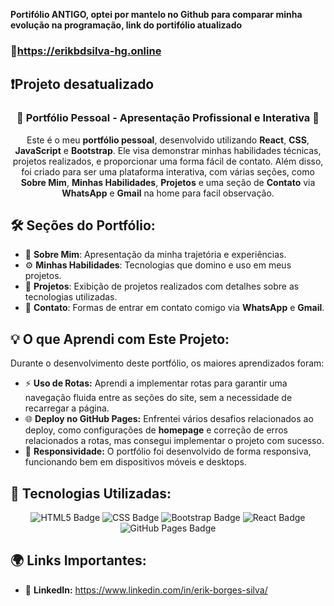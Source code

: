  **Portifólio ANTIGO, optei por mantelo no Github para comparar minha evolução na programação, link do portifólio atualizado**

 <a><h3> 📒https://erikbdsilva-hg.online</h3></a>

 
<H2>❗Projeto desatualizado</H2>

<h3 style="text-align: center;">🚀 Portfólio Pessoal - Apresentação Profissional e Interativa 🎨</h3>

<p style="text-align: center;">
  Este é o meu <strong>portfólio pessoal</strong>, desenvolvido utilizando <strong>React</strong>, <strong>CSS</strong>, <strong>JavaScript</strong> e <strong>Bootstrap</strong>. Ele visa demonstrar minhas habilidades técnicas, projetos realizados, e proporcionar uma forma fácil de contato. Além disso, foi criado para ser uma plataforma interativa, com várias seções, como <strong>Sobre Mim</strong>, <strong>Minhas Habilidades</strong>, <strong>Projetos</strong> e uma seção de  <strong>Contato</strong> via <strong>WhatsApp</strong> e <strong>Gmail</strong> na home para facil observação.
</p>

<h2>🛠️ Seções do Portfólio:</h2>
<ul>
  <li>📖 <strong>Sobre Mim</strong>: Apresentação da minha trajetória e experiências.</li>
  <li>⚙️ <strong>Minhas Habilidades</strong>: Tecnologias que domino e uso em meus projetos.</li>
  <li>💼 <strong>Projetos</strong>: Exibição de projetos realizados com detalhes sobre as tecnologias utilizadas.</li>
  <li>📩 <strong>Contato</strong>: Formas de entrar em contato comigo via <strong>WhatsApp</strong> e <strong>Gmail</strong>.</li>
</ul>

<h2>💡 O que Aprendi com Este Projeto:</h2>
<p>
  Durante o desenvolvimento deste portfólio, os maiores aprendizados foram:
</p>
<ul>
  <li>⚡ <strong>Uso de Rotas:</strong> Aprendi a implementar rotas para garantir uma navegação fluida entre as seções do site, sem a necessidade de recarregar a página.</li>
  <li>🌐 <strong>Deploy no GitHub Pages:</strong> Enfrentei vários desafios relacionados ao deploy, como configurações de <strong>homepage</strong> e correção de erros relacionados a rotas, mas consegui implementar o projeto com sucesso.</li>
  <li>📱 <strong>Responsividade:</strong> O portfólio foi desenvolvido de forma responsiva, funcionando bem em dispositivos móveis e desktops.</li>
</ul>

<h2>🚀 Tecnologias Utilizadas:</h2>
<p style="text-align: center;">
  <img src="https://img.shields.io/badge/HTML5-E34F26?style=for-the-badge&logo=html5&logoColor=white" alt="HTML5 Badge">
  <img src="https://img.shields.io/badge/CSS3-1572B6?style=for-the-badge&logo=css3&logoColor=white" alt="CSS Badge">
  <img src="https://img.shields.io/badge/Bootstrap-7952B3?style=for-the-badge&logo=bootstrap&logoColor=white" alt="Bootstrap Badge">
  <img src="https://img.shields.io/badge/React-61DAFB?style=for-the-badge&logo=react&logoColor=black" alt="React Badge">
  <img src="https://img.shields.io/badge/GitHub_Pages-222222?style=for-the-badge&logo=github&logoColor=white" alt="GitHub Pages Badge">
</p>

<h2>🌍 Links Importantes:</h2>
<ul>
  <li>🔗 <strong>LinkedIn:</strong> <a href="https://www.linkedin.com/in/erik-borges-silva/" target="_blank">https://www.linkedin.com/in/erik-borges-silva/</a></li>
</ul>
